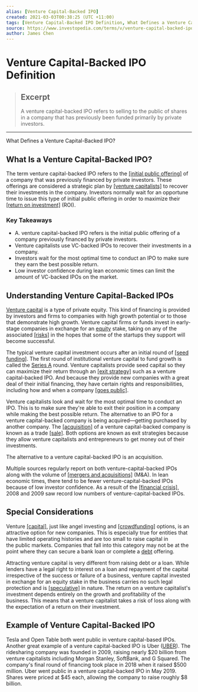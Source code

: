 ```yaml
---
alias: [Venture Capital-Backed IPO]
created: 2021-03-03T00:38:25 (UTC +11:00)
tags: [Venture Capital-Backed IPO Definition, What Defines a Venture Capital-Backed IPO?]
source: https://www.investopedia.com/terms/v/venture-capital-backed-ipo.asp
author: James Chen
---
```


# Venture Capital-Backed IPO Definition

> ## Excerpt
> A venture capital-backed IPO refers to selling to the public of shares in a company that has previously been funded primarily by private investors.

---

What Defines a Venture Capital-Backed IPO?
## What Is a Venture Capital-Backed IPO?

The term venture capital-backed IPO refers to the [[initial public offering]](https://www.investopedia.com/terms/i/ipo.asp) of a company that was previously financed by private investors. These offerings are considered a strategic plan by [[venture capitalists]](https://www.investopedia.com/terms/v/venturecapitalist.asp) to recover their investments in the company. Investors normally wait for an opportune time to issue this type of initial public offering in order to maximize their [[return on investment]](https://www.investopedia.com/terms/r/returnoninvestment.asp) (ROI).

### Key Takeaways

-   A. venture capital-backed IPO refers is the initial public offering of a company previously financed by private investors.
-   Venture capitalists use VC-backed IPOs to recover their investments in a company.
-   Investors wait for the most optimal time to conduct an IPO to make sure they earn the best possible return.
-   Low investor confidence during lean economic times can limit the amount of VC-backed IPOs on the market.

## Understanding Venture Capital-Backed IPOs

[Venture capital](https://www.investopedia.com/terms/v/venturecapital.asp) is a type of private equity. This kind of financing is provided by investors and firms to companies with high growth potential or to those that demonstrate high growth. Venture capital firms or funds invest in early-stage companies in exchange for an [equity](https://www.investopedia.com/terms/e/equity.asp) stake, taking on any of the associated [[risks]](https://www.investopedia.com/terms/r/risk.asp) in the hopes that some of the startups they support will become successful.

The typical venture capital investment occurs after an initial round of [[seed funding]](https://www.investopedia.com/terms/s/seedcapital.asp). The first round of institutional venture capital to fund growth is called the [Series A](https://www.investopedia.com/terms/a/a-round-private-equity.asp) round. Venture capitalists provide seed capital so they can maximize their return through an [[exit strategy]](https://www.investopedia.com/terms/e/exitstrategy.asp) such as a venture capital-backed IPO. And because they provide new companies with a great deal of their initial financing, they have certain rights and responsibilities, including how and when a company [[goes public]](https://www.investopedia.com/terms/g/goingpublic.asp).

Venture capitalists look and wait for the most optimal time to conduct an IPO. This is to make sure they're able to exit their position in a company while making the best possible return. The alternative to an IPO for a venture capital-backed company is being acquired—getting purchased by another company. The [[acquisition]](https://www.investopedia.com/terms/a/acquisition.asp) of a venture capital-backed company is known as a trade [[sale]](https://www.investopedia.com/terms/s/sale.asp). Both options are known as exit strategies because they allow venture capitalists and entrepreneurs to get money out of their investments.

The alternative to a venture capital-backed IPO is an acquisition.

Multiple sources regularly report on both venture-capital-backed IPOs along with the volume of [[mergers and acquisitions]](https://www.investopedia.com/terms/m/mergersandacquisitions.asp) (M&A). In lean economic times, there tend to be fewer venture-capital-backed IPOs because of low investor confidence. As a result of the [[financial crisis]](https://www.investopedia.com/terms/f/financial-crisis.asp), 2008 and 2009 saw record low numbers of venture-capital-backed IPOs.

## Special Considerations

Venture [[capital]](https://www.investopedia.com/terms/c/capital.asp), just like angel investing and [[crowdfunding]](https://www.investopedia.com/terms/c/crowdfunding.asp) options, is an attractive option for new companies. This is especially true for entities that have limited operating histories and are too small to raise capital in the public markets. Companies that fall into this category may not be at the point where they can secure a bank loan or complete a [debt](https://www.investopedia.com/terms/d/debt.asp) offering.

Attracting venture capital is very different from raising debt or a loan. While lenders have a legal right to interest on a loan and repayment of the capital irrespective of the success or failure of a business, venture capital invested in exchange for an equity stake in the business carries no such legal protection and is [[speculative]](https://www.investopedia.com/terms/s/speculation.asp) in nature. The return on a venture capitalist's investment depends entirely on the growth and profitability of the business. This means that a venture capitalist takes a risk of loss along with the expectation of a return on their investment.

## Example of Venture Capital-Backed IPO

Tesla and Open Table both went public in venture capital-based IPOs. Another great example of a venture capital-backed IPO is Uber ([UBER](https://www.investopedia.com/markets/quote?tvwidgetsymbol=UBER)). The ridesharing company was founded in 2009, raising nearly $20 billion from venture capitalists including Morgan Stanley, SoftBank, and G Squared. The company's final round of financing took place in 2018 when it raised $500 million. Uber went public in a venture capital-backed IPO in May 2019. Shares were priced at $45 each, allowing the company to raise roughly $8 billion.
